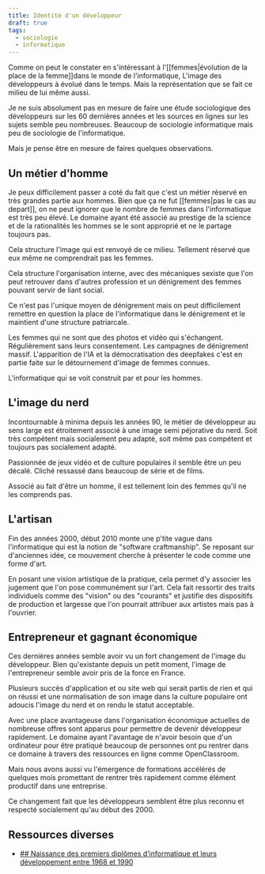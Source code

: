 ```yaml
---
title: Identité d'un développeur
draft: true
tags:
  - sociologie
  - informatique
---
```


Comme on peut le constater en s'intéressant à l'[[femmes|évolution de la place de la femme]]dans le monde de l'informatique, L'image des développeurs à évolué dans le temps. Mais la représentation que se fait ce milieu de lui même aussi.

Je ne suis absolument pas en mesure de faire une étude sociologique des développeurs sur les 60 dernières années et les sources en lignes sur les sujets semble peu nombreuses. Beaucoup de sociologie informatique mais peu de sociologie de l'informatique.

Mais je pense être en mesure de faires quelques observations.

## Un métier d'homme

Je peux difficilement passer a coté du fait que c'est un métier réservé en très grandes partie aux hommes. Bien que ça ne fut [[femmes|pas le cas au depart]], on ne peut ignorer que le nombre de femmes dans l'informatique est très peu élevé. Le domaine ayant été associé au prestige de la science et de la rationalités les hommes se le sont approprié et ne le partage toujours pas.

Cela structure l'image qui est renvoyé de ce milieu. Tellement réservé que eux même ne comprendrait pas les femmes.

Cela structure l'organisation interne, avec des mécaniques sexiste que l'on peut retrouver dans d'autres profession et un dénigrement des femmes pouvant servir de liant social.

Ce n'est pas l'unique moyen de dénigrement mais on peut difficilement remettre en question la place de l'informatique dans le dénigrement et le maintient d'une structure patriarcale.

Les femmes qui ne sont que des photos et vidéo qui s'échangent. Régulièrement sans leurs consentement. Les campagnes de dénigrement massif. L'apparition de l'IA et la démocratisation des deepfakes c'est en partie faite sur le détournement d'image de femmes connues.

L'informatique qui se voit construit par et pour les hommes.

## L'image du nerd

Incontournable à minima depuis les années 90, le métier de développeur au sens large est étroitement associé à une image semi péjorative du nerd. Soit très compétent mais socialement peu adapté, soit même pas compétent et toujours pas socialement adapté.

Passionnée de jeux vidéo et de culture populaires il semble être un peu décalé. Cliché ressassé dans beaucoup de série et de films.

Associé au fait d'être un homme, il est tellement loin des femmes qu'il ne les comprends pas.

## L'artisan

Fin des années 2000, début 2010 monte une p'tite vague dans l'informatique qui est la notion de "software craftmanship". Se reposant sur d'anciennes idée, ce mouvement cherche à présenter le code comme une forme d'art.

En posant une vision artistique de la pratique, cela permet d'y associer les jugement que l'on pose communément sur l'art. Cela fait ressortir des traits individuels comme des "vision" ou des "courants" et justifie des dispositifs de production et largesse que l'on pourrait attribuer aux artistes mais pas à l'ouvrier.

## Entrepreneur et gagnant économique

Ces dernières années semble avoir vu un fort changement de l'image du développeur. Bien qu'existante depuis un petit moment, l'image de l'entrepreneur semble avoir pris de la force en France.

Plusieurs succès d'application et ou site web qui serait partis de rien et qui on réussi et une normalisation de son image dans la culture populaire ont adoucis l'image du nerd et on rendu le statut acceptable.

Avec une place avantageuse dans l'organisation économique actuelles de nombreuse offres sont apparus pour permettre de devenir développeur rapidement. Le domaine ayant l'avantage de n'avoir besoin que d'un ordinateur pour être pratiqué beaucoup de personnes ont pu rentrer dans ce domaine à travers des ressources en ligne comme OpenClassroom.

Mais nous avons aussi vu l'émergence de formations accélérés de quelques mois promettant de rentrer très rapidement comme élément productif dans une entreprise.

Ce changement fait que les développeurs semblent être plus reconnu et respecté socialement qu'au début des 2000.

## Ressources diverses

- [## Naissance des premiers diplômes d’informatique et leurs développement entre 1968 et 1990](https://webtv.univ-lille.fr/video/6480/naissance-des-premiers-diplomes-d8217informatique-et-leurs-developpement-entre-1968-et-1990)
